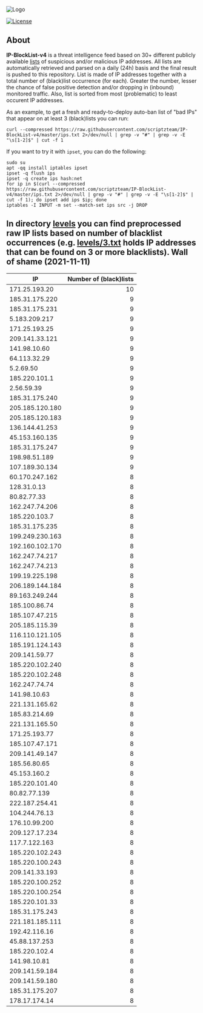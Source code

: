 ![Logo](https://i.imgur.com/PyKLAe7.png)

[![License](https://img.shields.io/badge/license-The_Unlicense-red.svg)](https://unlicense.org/)

About
----

**IP-BlockList-v4** is a threat intelligence feed based on 30+ different publicly available [lists](https://github.com/stamparm/maltrail) of suspicious and/or malicious IP addresses. All lists are automatically retrieved and parsed on a daily (24h) basis and the final result is pushed to this repository. List is made of IP addresses together with a total number of (black)list occurrence (for each). Greater the number, lesser the chance of false positive detection and/or dropping in (inbound) monitored traffic. Also, list is sorted from most (problematic) to least occurent IP addresses.

As an example, to get a fresh and ready-to-deploy auto-ban list of "bad IPs" that appear on at least 3 (black)lists you can run:

```
curl --compressed https://raw.githubusercontent.com/scriptzteam/IP-BlockList-v4/master/ips.txt 2>/dev/null | grep -v "#" | grep -v -E "\s[1-2]$" | cut -f 1
```

If you want to try it with `ipset`, you can do the following:

```
sudo su
apt -qq install iptables ipset
ipset -q flush ips
ipset -q create ips hash:net
for ip in $(curl --compressed https://raw.githubusercontent.com/scriptzteam/IP-BlockList-v4/master/ips.txt 2>/dev/null | grep -v "#" | grep -v -E "\s[1-2]$" | cut -f 1); do ipset add ips $ip; done
iptables -I INPUT -m set --match-set ips src -j DROP
```

In directory [levels](levels) you can find preprocessed raw IP lists based on number of blacklist occurrences (e.g. [levels/3.txt](levels/3.txt) holds IP addresses that can be found on 3 or more blacklists).
Wall of shame (2021-11-11)
----

|IP|Number of (black)lists|
|---|--:|
171.25.193.20|10
185.31.175.220|9
185.31.175.231|9
5.183.209.217|9
171.25.193.25|9
209.141.33.121|9
141.98.10.60|9
64.113.32.29|9
5.2.69.50|9
185.220.101.1|9
2.56.59.39|9
185.31.175.240|9
205.185.120.180|9
205.185.120.183|9
136.144.41.253|9
45.153.160.135|9
185.31.175.247|9
198.98.51.189|9
107.189.30.134|9
60.170.247.162|8
128.31.0.13|8
80.82.77.33|8
162.247.74.206|8
185.220.103.7|8
185.31.175.235|8
199.249.230.163|8
192.160.102.170|8
162.247.74.217|8
162.247.74.213|8
199.19.225.198|8
206.189.144.184|8
89.163.249.244|8
185.100.86.74|8
185.107.47.215|8
205.185.115.39|8
116.110.121.105|8
185.191.124.143|8
209.141.59.77|8
185.220.102.240|8
185.220.102.248|8
162.247.74.74|8
141.98.10.63|8
221.131.165.62|8
185.83.214.69|8
221.131.165.50|8
171.25.193.77|8
185.107.47.171|8
209.141.49.147|8
185.56.80.65|8
45.153.160.2|8
185.220.101.40|8
80.82.77.139|8
222.187.254.41|8
104.244.76.13|8
176.10.99.200|8
209.127.17.234|8
117.7.122.163|8
185.220.102.243|8
185.220.100.243|8
209.141.33.193|8
185.220.100.252|8
185.220.100.254|8
185.220.101.33|8
185.31.175.243|8
221.181.185.111|8
192.42.116.16|8
45.88.137.253|8
185.220.102.4|8
141.98.10.81|8
209.141.59.184|8
209.141.59.180|8
185.31.175.207|8
178.17.174.14|8
